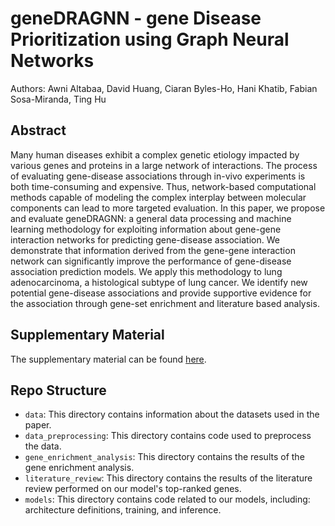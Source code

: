 # geneDRAGNN - gene Disease Prioritization using Graph Neural Networks

Authors: Awni Altabaa, David Huang, Ciaran Byles-Ho, Hani Khatib, Fabian Sosa-Miranda, Ting Hu


## Abstract
Many human diseases exhibit a complex genetic etiology impacted by various genes and proteins in a large network of interactions. The process of evaluating gene-disease associations through in-vivo experiments is both time-consuming and expensive. Thus, network-based computational methods capable of modeling the complex interplay between molecular components can lead to more targeted evaluation. In this paper, we propose and evaluate geneDRAGNN: a general data processing and machine learning methodology for exploiting information about gene-gene interaction networks for predicting gene-disease association. We demonstrate that information derived from the gene-gene interaction network can significantly improve the performance of gene-disease association prediction models. We apply this methodology to lung adenocarcinoma, a histological subtype of lung cancer. We identify new potential gene-disease associations and provide supportive evidence for the association through gene-set enrichment and literature based analysis.

## Supplementary Material
The supplementary material can be found [here](geneDRAGNN_Supplementary.pdf).

## Repo Structure
- `data`: This directory contains information about the datasets used in the paper.
- `data_preprocessing`: This directory contains code used to preprocess the data.
- `gene_enrichment_analysis`: This directory contains the results of the gene enrichment analysis.
- `literature_review`: This directory contains the results of the literature review performed on our model's top-ranked genes.
- `models`: This directory contains code related to our models, including: architecture definitions, training, and inference.
